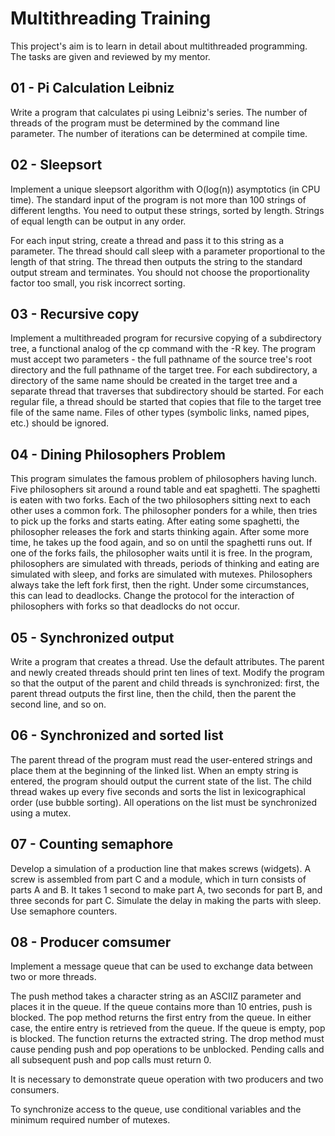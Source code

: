 # Multithreading Training

This project's aim is to learn in detail about multithreaded programming. The tasks are given and reviewed by my mentor.

## 01 - Pi Calculation Leibniz
Write a program that calculates pi using Leibniz's series. The number of threads of the program must be determined by the command line parameter. The number of iterations can be determined at compile time. 

## 02 - Sleepsort
Implement a unique sleepsort algorithm with O(log(n)) asymptotics (in CPU time).
The standard input of the program is not more than 100 strings of different lengths. You need to output these strings, sorted by length. Strings of equal length can be output in any order.

For each input string, create a thread and pass it to this string as a parameter. The thread should call sleep with a parameter proportional to the length of that string. The thread then outputs the string to the standard output stream and terminates. You should not choose the proportionality factor too small, you risk incorrect sorting.

## 03 - Recursive copy
Implement a multithreaded program for recursive copying of a subdirectory tree, a functional analog of the cp command with the -R key. The program must accept two parameters - the full pathname of the source tree's root directory and the full pathname of the target tree. 
For each subdirectory, a directory of the same name should be created in the target tree and a separate thread that traverses that subdirectory should be started. For each regular file, a thread should be started that copies that file to the target tree file of the same name. Files of other types (symbolic links, named pipes, etc.) should be ignored.

## 04 - Dining Philosophers Problem
This program simulates the famous problem of philosophers having lunch. Five philosophers sit around a round table and eat spaghetti. The spaghetti is eaten with two forks. Each of the two philosophers sitting next to each other uses a common fork. The philosopher ponders for a while, then tries to pick up the forks and starts eating. After eating some spaghetti, the philosopher releases the fork and starts thinking again. After some more time, he takes up the food again, and so on until the spaghetti runs out. If one of the forks fails, the philosopher waits until it is free. In the program, philosophers are simulated with threads, periods of thinking and eating are simulated with sleep, and forks are simulated with mutexes. Philosophers always take the left fork first, then the right. Under some circumstances, this can lead to deadlocks. Change the protocol for the interaction of philosophers with forks so that deadlocks do not occur.

## 05 - Synchronized output
Write a program that creates a thread. Use the default attributes. The parent and newly created threads should print ten lines of text. Modify the program so that the output of the parent and child threads is synchronized: first, the parent thread outputs the first line, then the child, then the parent the second line, and so on. 

## 06 - Synchronized and sorted list
The parent thread of the program must read the user-entered strings and place them at the beginning of the linked list. When an empty string is entered, the program should output the current state of the list. The child thread wakes up every five seconds and sorts the list in lexicographical order (use bubble sorting). All operations on the list must be synchronized using a mutex.

## 07 - Counting semaphore
Develop a simulation of a production line that makes screws (widgets). A screw is assembled from part C and a module, which in turn consists of parts A and B. It takes 1 second to make part A, two seconds for part B, and three seconds for part C. Simulate the delay in making the parts with sleep. Use semaphore counters.

## 08 - Producer comsumer

Implement a message queue that can be used to exchange data between two or more threads. 

The push method takes a character string as an ASCIIZ parameter and places it in the queue. If the queue contains more than 10 entries, push is blocked. 
The pop method returns the first entry from the queue. In either case, the entire entry is retrieved from the queue. If the queue is empty, pop is blocked. The function returns the extracted string.
The drop method must cause pending push and pop operations to be unblocked. Pending calls and all subsequent push and pop calls must return 0.

It is necessary to demonstrate queue operation with two producers and two consumers.

To synchronize access to the queue, use conditional variables and the minimum required number of mutexes.